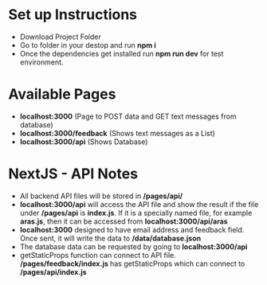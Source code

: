 # Set up Instructions
- Download Project Folder
- Go to folder in your destop and run **npm i**
- Once the dependencies get installed run **npm run dev** for test environment.

# Available Pages
- **localhost:3000** (Page to POST data and GET text messages from database)
- **localhost:3000/feedback** (Shows text messages as a List)
- **localhost:3000/api** (Shows Database)

# NextJS - API Notes
- All backend API files will be stored in **/pages/api/**
- **localhost:3000/api** will access the API file and show the result if the file under **/pages/api** is **index.js**. If it is a specially named file, for example **aras.js**, then it can be accessed from **localhost:3000/api/aras**
- **localhost:3000** designed to have email address and feedback field. Once sent, it will write the data to **/data/database.json**
- The database data can be requested by going to **localhost:3000/api**
- getStaticProps function can connect to API file. **/pages/feedback/index.js** has getStaticProps which can connect to **/pages/api/index.js**